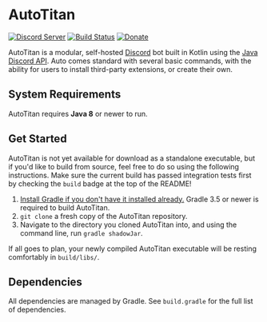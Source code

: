 # AutoTitan
[![Discord Server](https://discordapp.com/api/guilds/279777865434660865/widget.png?style=shield)](https://goo.gl/RGvvbM) [![Build Status](https://travis-ci.org/serebit/autotitan.svg?branch=master)](https://goo.gl/0Gm2gy) [![Donate](https://img.shields.io/badge/Donate-PayPal-green.svg)](https://goo.gl/OWpJxJ)

AutoTitan is a modular, self-hosted [Discord](https://discordapp.com) bot built in Kotlin using the 
[Java Discord API](https://github.com/DV8FromTheWorld/JDA). Auto comes standard with several basic commands, with the ability for users to install third-party extensions, or create their own.

## System Requirements
AutoTitan requires **Java 8** or newer to run.

## Get Started
AutoTitan is not yet available for download as a standalone executable, but if you'd like to build from source, feel free to do so using the following instructions. Make sure the current build has passed integration tests first by checking the `build` badge at the top of the README!
1. [Install Gradle if you don't have it installed already.](https://gradle.org/install) Gradle 3.5 or newer is required to build AutoTitan.
2. `git clone` a fresh copy of the AutoTitan repository.
3. Navigate to the directory you cloned AutoTitan into, and using the command line, run `gradle shadowJar`.

If all goes to plan, your newly compiled AutoTitan executable will be resting comfortably in `build/libs/`.

## Dependencies
All dependencies are managed by Gradle. See `build.gradle` for the full list of dependencies.
